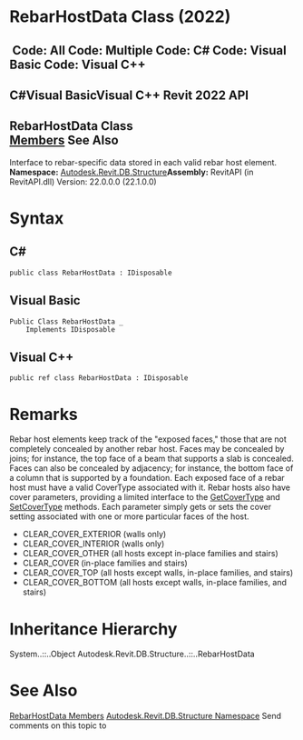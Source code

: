 # RebarHostData Class (2022)

﻿
 Code: All Code: Multiple Code: C# Code: Visual Basic Code: Visual C++   
---  
C#Visual BasicVisual C++
Revit 2022 API  
---  
RebarHostData Class  
[Members](ae82ed13-a781-0e4f-e218-16abc2da188d.md "RebarHostData Members") See Also  
---  
Interface to rebar-specific data stored in each valid rebar host element. 
**Namespace:** [Autodesk.Revit.DB.Structure](d586b341-f687-9d90-e96d-255806b7d4fc.md "Autodesk.Revit.DB.Structure Namespace")**Assembly:** RevitAPI (in RevitAPI.dll) Version: 22.0.0.0 (22.1.0.0)
# Syntax
C#  
---  
```text
public class RebarHostData : IDisposable
```
  
Visual Basic  
---  
```text
Public Class RebarHostData _
	Implements IDisposable
```
  
Visual C++  
---  
```text
public ref class RebarHostData : IDisposable
```
  
# Remarks
Rebar host elements keep track of the "exposed faces," those that are not completely concealed by another rebar host. Faces may be concealed by joins; for instance, the top face of a beam that supports a slab is concealed. Faces can also be concealed by adjacency; for instance, the bottom face of a column that is supported by a foundation. Each exposed face of a rebar host must have a valid CoverType associated with it.
Rebar hosts also have cover parameters, providing a limited interface to the [GetCoverType](4d952f72-42b5-88f1-0788-7e64ff6589bb.md "GetCoverType Method") and [SetCoverType](58674efc-3bf7-d999-78c8-3a490bb601f0.md "SetCoverType Method") methods. Each parameter simply gets or sets the cover setting associated with one or more particular faces of the host.
  * CLEAR_COVER_EXTERIOR (walls only)
  * CLEAR_COVER_INTERIOR (walls only)
  * CLEAR_COVER_OTHER (all hosts except in-place families and stairs)
  * CLEAR_COVER (in-place families and stairs)
  * CLEAR_COVER_TOP (all hosts except walls, in-place families, and stairs)
  * CLEAR_COVER_BOTTOM (all hosts except walls, in-place families, and stairs)

# Inheritance Hierarchy
System..::..Object Autodesk.Revit.DB.Structure..::..RebarHostData
# See Also
[RebarHostData Members](ae82ed13-a781-0e4f-e218-16abc2da188d.md "RebarHostData Members")
[Autodesk.Revit.DB.Structure Namespace](d586b341-f687-9d90-e96d-255806b7d4fc.md "Autodesk.Revit.DB.Structure Namespace")
Send comments on this topic to 